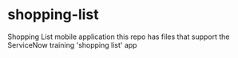 # shopping-list
Shopping List mobile application
this repo has files that support the ServiceNow training 'shopping list' app
